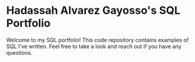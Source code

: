# Hadassah Alvarez Gayosso's SQL Portfolio 

Welcome to my SQL portfolio! This code repository contains examples of SQL I've written. Feel free to take a look and reach out if you have any questions.
